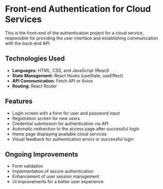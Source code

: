 # Front-end Authentication for Cloud Services

This is the front-end of the authentication project for a cloud service, responsible for providing the user interface and establishing communication with the back-end API.

## Technologies Used

- **Languages:** HTML, CSS, and JavaScript (React)
- **State Management:** React Hooks (useState, useEffect)
- **API Communication:** Fetch API or Axios
- **Routing:** React Router

## Features

- Login screen with a form for user and password input
- Registration screen for new users
- Credential submission for authentication via API
- Automatic redirection to the access page after successful login
- Home page displaying available cloud services
- Visual feedback for authentication errors or successful login

## Ongoing Improvements

- Form validation
- Implementation of secure authentication
- Enhancement of user session management
- UI improvements for a better user experience
